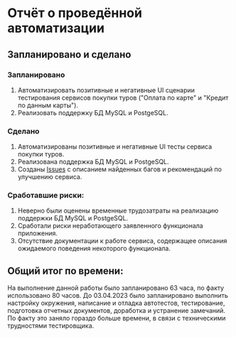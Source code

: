 # Отчёт о проведённой автоматизации
## Запланировано и сделано
### Запланировано
1. Автоматизировать позитивные и негативные UI сценарии тестирования сервисов покупки туров ("Оплата по карте" и "Кредит по данным карты").
2. Реализовать поддержку БД MySQL и PostgeSQL.
### Сделано
1. Автоматизированы позитивные и негативные UI тесты сервиса покупки туров.
2. Реализована поддержка БД MySQL и PostgeSQL.
3. Созданы [Issues](https://github.com/persikfloro/diploma-qa/issues) с описанием найденных багов и рекомендаций по улучшению сервиса.

### Сработавшие риски:
1. Неверно были оценены временные трудозатраты на реализацию поддержки БД MySQL и PostgeSQL.
2. Сработали риски неработающего заявленного функционала приложения.
3. Отсутствие документации к работе сервиса, содержащее описания ожидаемого поведения некоторого функционала.

## Общий итог по времени:
На выполнение данной работы было запланировано 63 часа, по факту использовано 80 часов.
До 03.04.2023 было запланировано выполнить настройку окружения, написание и отладка автотестов, тестирование, подготовка отчетных документов, доработка и устранение замечаний. 
По факту это заняло гораздо больше времени, в связи с техническими трудностями тестировщика.